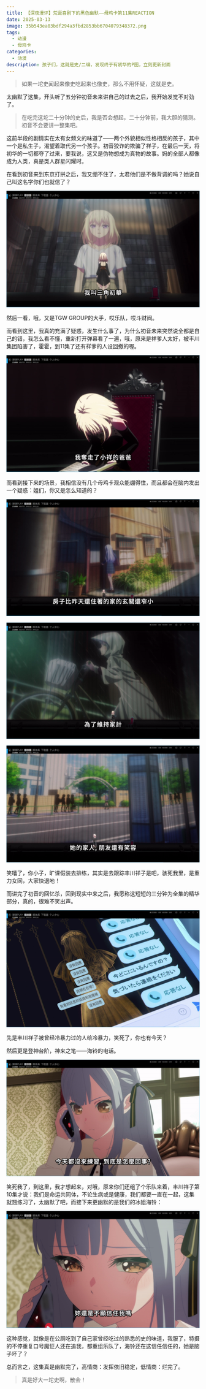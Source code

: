 ```yaml
---
title: 【深夜漫评】荒诞喜剧下的黑色幽默——母鸡卡第11集REACTION
date: 2025-03-13
image: 35b543ea03bdf294a3fbd2853bb6704079348372.png
tags:
  - 动漫
  - 母鸡卡
categories:
  - 动漫
description: 孩子们，这就是史/二编，发现终于有初华的P图，立刻更新封面
---
```

> 如果一坨史闻起来像史吃起来也像史，那么不用怀疑，这就是史。

太幽默了这集，开头听了五分钟初音未来讲自己的过去之后，我开始发觉不对劲了。

> 在吃完这坨二十分钟的史后，我是否会想起，二十分钟前，我大胆的猜测。初音不会要讲一整集吧。

这前半段的剧情实在太有女频文的味道了——两个外貌相似性格相反的孩子，其中一个是私生子，渴望着取代另一个孩子。初音狡诈的欺骗了祥子，在最后一天，将初华的一切都夺了过来，要我说，这又是伪物想成为真物的故事。妈的全部人都像成为人类，真是类人群星闪耀时。

在看到初音来到东京打拼之后，我又绷不住了，太君他们是不做背调的吗？她说自己叫这名字你们也就信了？

![](e098b3ba403e59ddfe3045dc78851b4.png)

然后一看，哦，又是TGW GROUP的大手，哎乐队，哎斗财阀。

而看到这里，我真的充满了疑惑，发生什么事了，为什么初音未来突然说全都是自己的错，我怎么看不懂，重新打开弹幕看了一遍，哦，原来是祥爹人太好，被丰川集团陷害了，霍霍，到11集了还有祥爹的人设回撤的喔。

![](7a43ffb877239dc052bdffd2758f8d2.png)

而看到接下来的场景，我相信没有几个母鸡卡观众能绷得住，而且都会在脑内发出一个疑惑：姐们，你又是怎么知道的？

![](c3478851524ecc01b27f77449ea065c.png)

![](f21f7e5f55c58e4d415ad5cff188e8a.png)

![](4d6c6cda9c7de73b2eaeaa955a3f665.png)

笑嘻了，你小子，旷课假装去排练，其实是去跟踪丰川祥子是吧，骇死我里，是重力女同，大家快退吔！

而讲完了初音的回忆杀，回到现实中来之后，我愿称这短短的三分钟为全集的精华部分，真的，很难不笑出声。

![](00240d9104faf7345abcc351beff2d0.png)

先是丰川祥子被曾经冷暴力过的人给冷暴力，笑死了，你也有今天？

然后更是登神台阶，神来之笔——海铃的电话。

![](296a88028be2e86a09a18c7ac51b881.png)

笑死我了，到这里，我才想起来，对哦，原来你们还组了个乐队来着，丰川祥子第10集才说：我们是命运共同体，不论生病或是健康，我们都要一直在一起，这集就翘练习了，太幽默了吧，而接下来更幽默的是我们的冰姐海铃：

![](1ccd6f17fc34ad97caa1b35784e5e2f.png)

这种感觉，就像是在公厕吃到了自己家曾经吃过的熟悉的史的味道，我服了，特摄的不停重复口号魔怔人还在追我，都重组乐队了，海铃还在这信任信任的，她是脑子坏了？

总而言之，这集真是幽默完了，高情商：发挥依旧稳定，低情商：烂完了。

> 真是好大一坨史啊，散会！

